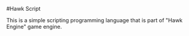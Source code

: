 #Hawk Script

This is a simple scripting programming language that is part of "Hawk Engine" game engine.

